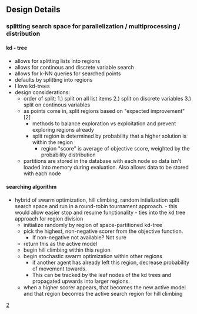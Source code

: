 ## Design Details

### splitting search space for parallelization / multiprocessing / distribution

#### kd - tree
- allows for splitting lists into regions
- allows for continous and discrete variable search
- allows for k-NN queries for searched points
- defaults by splitting into regions
- I love kd-trees
- design considerations:
    - order of split:
        1.) split on all list items
        2.) split on discrete variables
        3.) split on continous variables
    - as points come in, split regions based on "expected improvement"[2]
        - methods to balance exploration vs exploitation and prevent
         exploring regions already
        - split region is determined by probability that a higher
        solution is within the region
            - region "score" is average of objective score, weighted
            by the probability distribution
    - partitions are stored in the database with each node so data isn't
     loaded into memory during evaluation. Also allows data to be stored
      with each node


#### searching algorithm
- hybrid of swarm optimization, hill climbing, random intialization
split search space and run in a round-robin tournament
    approach.
        - this would allow easier stop and resume functionality
        - ties into the kd tree approach for region division
    - initialize randomly by region of space-partitioned kd-tree
    - pick the highest, non-negative scorer from
    the objective function.
        - If non-negative not available? Not sure
    - return this as the active model
    - begin hill climbing within this region
    - begin stochastic swarm optimization within other regions
        - if another agent has already left this region, decrease
        probability of movement towards.
        - This can be tracked by the leaf nodes of the kd trees and
        propagated upwards into larger regions.
    - when a higher scorer appears, that becomes the new active model
    and that region becomes the active search region for hill climbing

[2](https://www.cse.wustl.edu/~garnett/cse515t/spring_2015/files/lecture_notes/12.pdf)